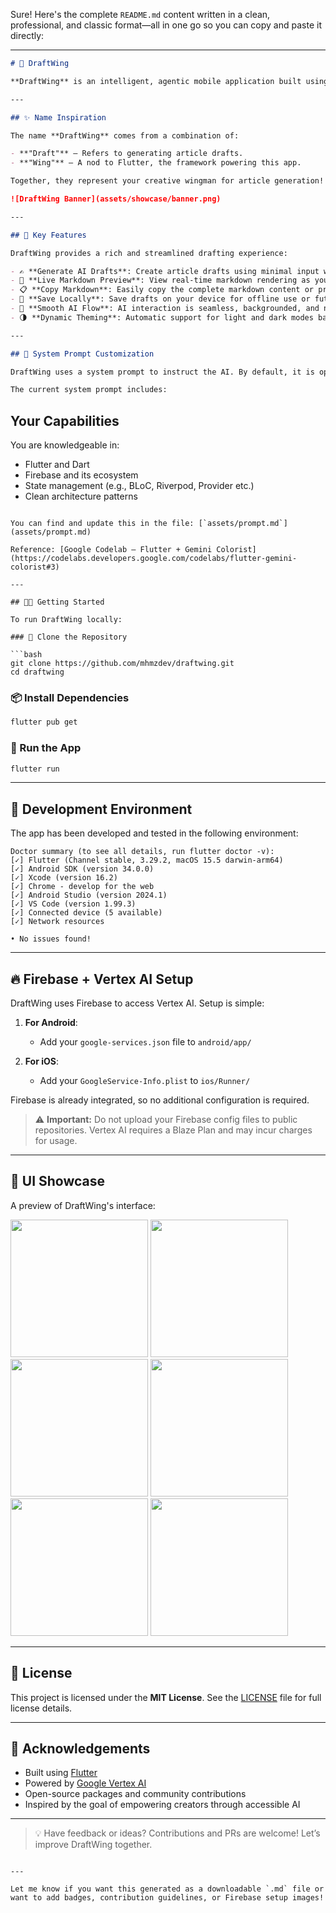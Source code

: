 Sure! Here's the complete `README.md` content written in a clean, professional, and classic format—all in one go so you can copy and paste it directly:

---

```markdown
# 🦋 DraftWing

**DraftWing** is an intelligent, agentic mobile application built using [Flutter](https://flutter.dev) and powered by [Vertex AI](https://cloud.google.com/vertex-ai). Designed for developers, writers, and bloggers, DraftWing helps you generate AI-powered drafts that you can validate and publish on platforms like [Medium](https://medium.com), [Dev.to](https://dev.to), or any markdown-supported platform.

---

## ✨ Name Inspiration

The name **DraftWing** comes from a combination of:

- **"Draft"** – Refers to generating article drafts.
- **"Wing"** – A nod to Flutter, the framework powering this app.

Together, they represent your creative wingman for article generation! 📝🕊️

![DraftWing Banner](assets/showcase/banner.png)

---

## 📲 Key Features

DraftWing provides a rich and streamlined drafting experience:

- ✍️ **Generate AI Drafts**: Create article drafts using minimal input with the help of Vertex AI.
- 🔎 **Live Markdown Preview**: View real-time markdown rendering as your draft is built.
- 📋 **Copy Markdown**: Easily copy the complete markdown content or preview version.
- 💾 **Save Locally**: Save drafts on your device for offline use or future reference.
- 🤖 **Smooth AI Flow**: AI interaction is seamless, backgrounded, and non-intrusive.
- 🌗 **Dynamic Theming**: Automatic support for light and dark modes based on system preference.

---

## 🧠 System Prompt Customization

DraftWing uses a system prompt to instruct the AI. By default, it is optimized for **Flutter**-related articles but you can customize it to your needs.

The current system prompt includes:

```

## Your Capabilities

You are knowledgeable in:

* Flutter and Dart
* Firebase and its ecosystem
* State management (e.g., BLoC, Riverpod, Provider etc.)
* Clean architecture patterns

````

You can find and update this in the file: [`assets/prompt.md`](assets/prompt.md)

Reference: [Google Codelab – Flutter + Gemini Colorist](https://codelabs.developers.google.com/codelabs/flutter-gemini-colorist#3)

---

## 🧑‍💻 Getting Started

To run DraftWing locally:

### 🔁 Clone the Repository

```bash
git clone https://github.com/mhmzdev/draftwing.git
cd draftwing
````

### 📦 Install Dependencies

```bash
flutter pub get
```

### 🚀 Run the App

```bash
flutter run
```

---

## 🧰 Development Environment

The app has been developed and tested in the following environment:

```
Doctor summary (to see all details, run flutter doctor -v):
[✓] Flutter (Channel stable, 3.29.2, macOS 15.5 darwin-arm64)
[✓] Android SDK (version 34.0.0)
[✓] Xcode (version 16.2)
[✓] Chrome - develop for the web
[✓] Android Studio (version 2024.1)
[✓] VS Code (version 1.99.3)
[✓] Connected device (5 available)
[✓] Network resources

• No issues found!
```

---

## 🔥 Firebase + Vertex AI Setup

DraftWing uses Firebase to access Vertex AI. Setup is simple:

1. **For Android**:

   * Add your `google-services.json` file to `android/app/`

2. **For iOS**:

   * Add your `GoogleService-Info.plist` to `ios/Runner/`

Firebase is already integrated, so no additional configuration is required.

> ⚠️ **Important:** Do not upload your Firebase config files to public repositories. Vertex AI requires a Blaze Plan and may incur charges for usage.

---

## 👀 UI Showcase

A preview of DraftWing's interface:

<p float="left">
  <img src="assets/showcase/splash.png" width="220">
  <img src="assets/showcase/write.png" width="220">
  <img src="assets/showcase/drafts.png" width="220">
  <img src="assets/showcase/medium_guide.png" width="220">
  <img src="assets/showcase/cache_guide.png" width="220">
  <img src="assets/showcase/profile.png" width="220">
</p>

---

## 🧾 License

This project is licensed under the **MIT License**.
See the [LICENSE](LICENSE.md) file for full license details.

---

## 🙏 Acknowledgements

* Built using [Flutter](https://flutter.dev)
* Powered by [Google Vertex AI](https://cloud.google.com/vertex-ai)
* Open-source packages and community contributions
* Inspired by the goal of empowering creators through accessible AI

---

> 💡 Have feedback or ideas? Contributions and PRs are welcome! Let’s improve DraftWing together.

```

---

Let me know if you want this generated as a downloadable `.md` file or want to add badges, contribution guidelines, or Firebase setup images!
```
